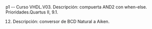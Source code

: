 p1 -- Curso VHDL.V03. Descripción: compuerta AND2 con when-else. Prioridades.Quartus II, 9.1.



12. Descripción: conversor de BCD Natural a Aiken.
